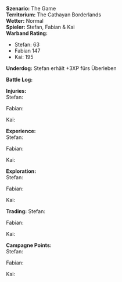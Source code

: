 **Szenario:** The Game  
**Territorium:** The Cathayan Borderlands  
**Wetter:** Normal  
**Spieler:** Stefan, Fabian & Kai  
**Warband Rating:**  
 - Stefan: 63  
 - Fabian 147
 - Kai: 195

**Underdog:** Stefan erhält +3XP fürs Überleben  
 
**Battle Log:**  
 
 
**Injuries:**  
Stefan:  

Fabian:  

Kai:  
 
**Experience:**  
Stefan:  

Fabian:  

Kai:  
  
 
**Exploration:**  
Stefan:  

Fabian:  

Kai:  
 
 
**Trading:**
Stefan:  

Fabian:  

Kai:  


**Campagne Points:**  
Stefan:  

Fabian:  

Kai:  
